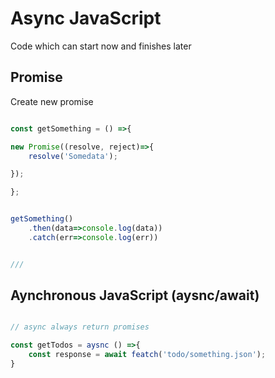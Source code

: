 # Async JavaScript


Code which can start now and finishes later



## Promise

Create new promise

```js

const getSomething = () =>{

new Promise((resolve, reject)=>{
	resolve('Somedata');

});

};


getSomething()
	.then(data=>console.log(data))
	.catch(err=>console.log(err))


///

````

## Aynchronous JavaScript (aysnc/await)


```js

// async always return promises

const getTodos = aysnc () =>{
	const response = await featch('todo/something.json');
}

````

